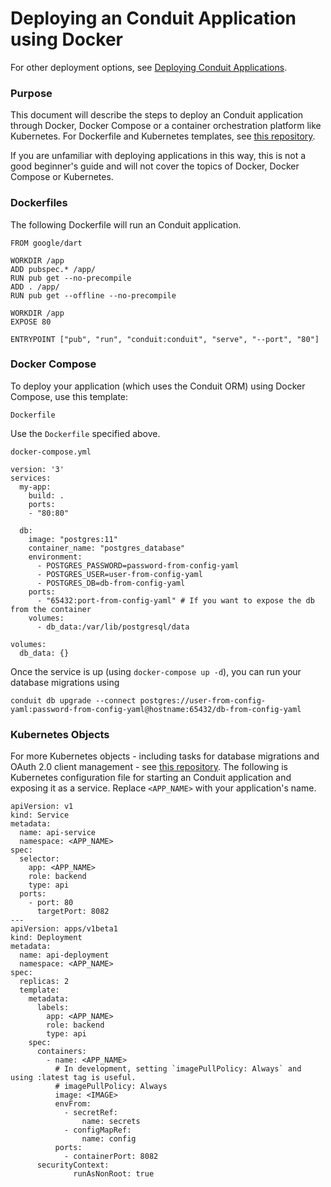 # Deploying an Conduit Application using Docker

For other deployment options, see [Deploying Conduit Applications](index.md).

### Purpose

This document will describe the steps to deploy an Conduit application through Docker, Docker Compose or a container orchestration platform like Kubernetes. For Dockerfile and Kubernetes templates, see [this repository](https://github.com/conduit.dart/kubernetes).

If you are unfamiliar with deploying applications in this way, this is not a good beginner's guide and will not cover the topics of Docker, Docker Compose or Kubernetes.

### Dockerfiles

The following Dockerfile will run an Conduit application.

```
FROM google/dart

WORKDIR /app
ADD pubspec.* /app/
RUN pub get --no-precompile
ADD . /app/
RUN pub get --offline --no-precompile

WORKDIR /app
EXPOSE 80

ENTRYPOINT ["pub", "run", "conduit:conduit", "serve", "--port", "80"]
```

### Docker Compose

To deploy your application (which uses the Conduit ORM) using Docker Compose, use this template:

`Dockerfile`

Use the `Dockerfile` specified above.

`docker-compose.yml`

```
version: '3'
services:
  my-app:
    build: .
    ports:
    - "80:80"

  db:
    image: "postgres:11"
    container_name: "postgres_database"
    environment:
      - POSTGRES_PASSWORD=password-from-config-yaml
      - POSTGRES_USER=user-from-config-yaml
      - POSTGRES_DB=db-from-config-yaml
    ports:
      - "65432:port-from-config-yaml" # If you want to expose the db from the container
    volumes:
      - db_data:/var/lib/postgresql/data

volumes:
  db_data: {}

```

Once the service is up (using `docker-compose up -d`), you can run your database migrations using

`conduit db upgrade --connect postgres://user-from-config-yaml:password-from-config-yaml@hostname:65432/db-from-config-yaml`


### Kubernetes Objects

For more Kubernetes objects - including tasks for database migrations and OAuth 2.0 client management - see [this repository](https://github.com/conduit.dart/kubernetes). The following is Kubernetes configuration file for starting an Conduit application and exposing it as a service. Replace `<APP_NAME>` with your application's name.

```
apiVersion: v1
kind: Service
metadata:
  name: api-service
  namespace: <APP_NAME>
spec:
  selector:
    app: <APP_NAME>
    role: backend
    type: api
  ports:
    - port: 80
      targetPort: 8082
---
apiVersion: apps/v1beta1
kind: Deployment
metadata:
  name: api-deployment
  namespace: <APP_NAME>
spec:
  replicas: 2
  template:
    metadata:
      labels:
        app: <APP_NAME>
        role: backend
        type: api
    spec:
      containers:
        - name: <APP_NAME>
          # In development, setting `imagePullPolicy: Always` and using :latest tag is useful.
          # imagePullPolicy: Always
          image: <IMAGE>
          envFrom:
            - secretRef:
                name: secrets
            - configMapRef:
                name: config
          ports:
            - containerPort: 8082
      securityContext:
              runAsNonRoot: true
```
